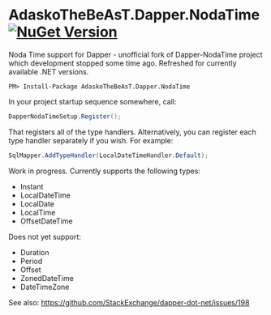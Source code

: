 AdaskoTheBeAsT.Dapper.NodaTime  [![NuGet Version](https://img.shields.io/nuget/v/AdaskoTheBeAsT.Dapper.NodaTime.svg?style=flat)](https://www.nuget.org/packages/AdaskoTheBeAsT.Dapper.NodaTime/) 
===============

Noda Time support for Dapper - unofficial fork of Dapper-NodaTime project which development stopped some time ago.
Refreshed for currently available .NET versions.


```
PM> Install-Package AdaskoTheBeAsT.Dapper.NodaTime
```

In your project startup sequence somewhere, call:
```csharp
DapperNodaTimeSetup.Register();
```

That registers all of the type handlers.  Alternatively, you can register each type handler separately if you wish.
For example:
```csharp
SqlMapper.AddTypeHandler(LocalDateTimeHandler.Default);
```

Work in progress.  Currently supports the following types:

- Instant
- LocalDateTime
- LocalDate
- LocalTime
- OffsetDateTime


Does not yet support:

- Duration
- Period
- Offset
- ZonedDateTime
- DateTimeZone

See also:  https://github.com/StackExchange/dapper-dot-net/issues/198
